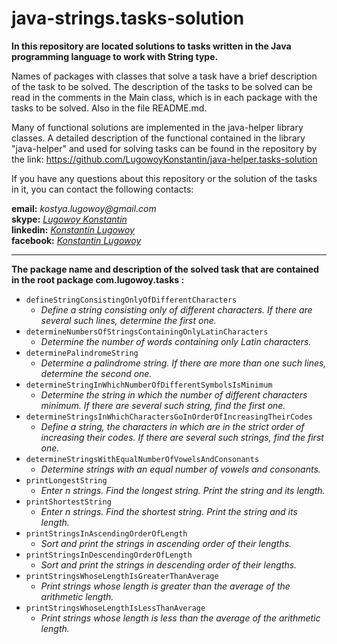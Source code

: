 # java-strings.tasks-solution
**In this repository are located solutions to tasks written in the Java programming language to work with String type.**

Names of packages with classes that solve a task have a brief description of the task to be solved.
The description of the tasks to be solved can be read in the comments in the Main class, which is in each package with the tasks to be solved. 
Also in the file README.md.

Many of functional solutions are implemented in the java-helper library classes. 
A detailed description of the functional contained in the library "java-helper" and used for solving tasks can be found 
in the repository by the link: https://github.com/LugowoyKonstantin/java-helper.tasks-solution

If you have any questions about this repository or the solution of the tasks in it, you can contact the following contacts:

**email:** _kostya.lugowoy@gmail.com_  
**skype:** _[Lugowoy Konstantin](https://join.skype.com/invite/pumJ5XsVWWch)_  
**linkedin:** _[Konstantin Lugowoy](https://www.linkedin.com/in/lugowoy-konstantin/)_  
**facebook:** _[Konstantin Lugowoy](https://www.facebook.com/lugowoy.konstantin)_  

---

**The package name and description of the solved task that are contained in the root package com.lugowoy.tasks :**  

* `defineStringConsistingOnlyOfDifferentCharacters`  
    * _Define a string consisting only of different characters.
       If there are several such lines, determine the first one._  
* `determineNumbersOfStringsContainingOnlyLatinCharacters`  
    * _Determine the number of words containing only Latin characters._  
* `determinePalindromeString`  
    * _Determine a palindrome string. If there are more than one such lines, determine the second one._  
* `determineStringInWhichNumberOfDifferentSymbolsIsMinimum`  
    * _Determine the string in which the number of different characters minimum.
       If there are several such string, find the first one._  
* `determineStringsInWhichCharactersGoInOrderOfIncreasingTheirCodes`  
    * _Define a string, the characters in which are in the strict order of increasing their codes.
       If there are several such strings, find the first one._  
* `determineStringsWithEqualNumberOfVowelsAndConsonants`  
    * _Determine strings with an equal number of vowels and consonants._  
* `printLongestString`
    * _Enter n strings. Find the longest string. Print the string and its length._
* `printShortestString`
    * _Enter n strings. Find the shortest string. Print the string and its length._
* `printStringsInAscendingOrderOfLength`  
    * _Sort and print the strings in ascending order of their lengths._  
* `printStringsInDescendingOrderOfLength`  
    * _Sort and print the strings in descending order of their lengths._  
* `printStringsWhoseLengthIsGreaterThanAverage`  
    * _Print strings whose length is greater than the average of the arithmetic length._  
* `printStringsWhoseLengthIsLessThanAverage`  
    * _Print strings whose length is less than the average of the arithmetic length._  